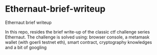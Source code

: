 # Ethernaut-brief-writeup
Ethernaut brief writeup

In this repo, resides the brief write-up of the classic ctf challenge series Ethernaut. The challenge is solved using: browser console, a metamask wallet (with goerli testnet eth), smart contract, cryptography knowledges and a bit of googling
